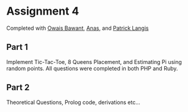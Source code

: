 # Assignment 4

Completed with [Owais Bawant](http://github.com/obawany), [Anas](http://github.com/), and [Patrick Langis](http://github.com/PatLangis)

## Part 1
Implement Tic-Tac-Toe, 8 Queens Placement, and Estimating Pi using random points. All questions were completed in both PHP and Ruby.

## Part 2
Theoretical Questions, Prolog code, derivations etc... 
